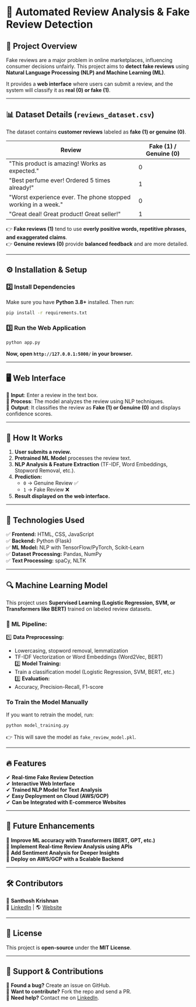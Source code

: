 # 📢 Automated Review Analysis & Fake Review Detection

## 🚀 Project Overview
Fake reviews are a major problem in online marketplaces, influencing consumer decisions unfairly. This project aims to **detect fake reviews** using **Natural Language Processing (NLP) and Machine Learning (ML)**.  

It provides a **web interface** where users can submit a review, and the system will classify it as **real (0) or fake (1)**.

---

## 📊 Dataset Details (`reviews_dataset.csv`)
The dataset contains **customer reviews** labeled as **fake (1) or genuine (0)**.

| Review | Fake (1) / Genuine (0) |
|--------|-----------------------|
| "This product is amazing! Works as expected." | 0 |
| "Best perfume ever! Ordered 5 times already!" | 1 |
| "Worst experience ever. The phone stopped working in a week." | 0 |
| "Great deal! Great product! Great seller!" | 1 |

👉 **Fake reviews (1)** tend to use **overly positive words, repetitive phrases, and exaggerated claims**.  
👉 **Genuine reviews (0)** provide **balanced feedback** and are more detailed.

---

## ⚙️ Installation & Setup
### **2️⃣ Install Dependencies**
Make sure you have **Python 3.8+** installed. Then run:
```bash
pip install -r requirements.txt
```

### **3️⃣ Run the Web Application**
```bash
python app.py
```
**Now, open `http://127.0.0.1:5000/` in your browser.**  

---

## 🖥️ Web Interface
🔹 **Input**: Enter a review in the text box.  
🔹 **Process**: The model analyzes the review using NLP techniques.  
🔹 **Output**: It classifies the review as **Fake (1) or Genuine (0)** and displays confidence scores.

---

## 🧠 How It Works
1. **User submits a review.**  
2. **Pretrained ML Model** processes the review text.  
3. **NLP Analysis & Feature Extraction** (TF-IDF, Word Embeddings, Stopword Removal, etc.).  
4. **Prediction:**  
   - `0` → Genuine Review ✅  
   - `1` → Fake Review ❌  
5. **Result displayed on the web interface.**

---

## 📌 Technologies Used
✅ **Frontend:** HTML, CSS, JavaScript  
✅ **Backend:** Python (Flask)  
✅ **ML Model:** NLP with TensorFlow/PyTorch, Scikit-Learn  
✅ **Dataset Processing:** Pandas, NumPy  
✅ **Text Processing:** spaCy, NLTK  

---

## 🔍 Machine Learning Model
This project uses **Supervised Learning (Logistic Regression, SVM, or Transformers like BERT)** trained on labeled review datasets.

### 📌 ML Pipeline:
1️⃣ **Data Preprocessing:**  
   - Lowercasing, stopword removal, lemmatization  
   - TF-IDF Vectorization or Word Embeddings (Word2Vec, BERT)  
2️⃣ **Model Training:**  
   - Train a classification model (Logistic Regression, SVM, BERT, etc.)  
3️⃣ **Evaluation:**  
   - Accuracy, Precision-Recall, F1-score  

### **To Train the Model Manually**
If you want to retrain the model, run:
```bash
python model_training.py
```
👉 This will save the model as `fake_review_model.pkl`.

---

## 🔥 Features
✔ **Real-time Fake Review Detection**  
✔ **Interactive Web Interface**  
✔ **Trained NLP Model for Text Analysis**  
✔ **Easy Deployment on Cloud (AWS/GCP)**  
✔ **Can be Integrated with E-commerce Websites**  

---

## 📝 Future Enhancements
🔹 **Improve ML accuracy with Transformers (BERT, GPT, etc.)**  
🔹 **Implement Real-time Review Analysis using APIs**  
🔹 **Add Sentiment Analysis for Deeper Insights**  
🔹 **Deploy on AWS/GCP with a Scalable Backend**  

---

## 🛠️ Contributors
👤 **Santhosh Krishnan**  
🔗 [LinkedIn](https://www.linkedin.com/in/santhosh-krishnan-802574292) | 🌎 [Website](https://santhoshofcl.info)  

---

## 📜 License
This project is **open-source** under the **MIT License**.  

---

## 🌟 Support & Contributions
📌 **Found a bug?** Create an issue on GitHub.  
📌 **Want to contribute?** Fork the repo and send a PR.  
📌 **Need help?** Contact me on [LinkedIn](https://www.linkedin.com/in/santhosh-krishnan-802574292).  

